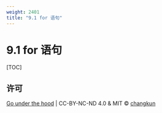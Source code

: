 ```yaml
---
weight: 2401
title: "9.1 for 语句"
---
```


# 9.1 for 语句

[TOC]

## 许可

[Go under the hood](https://github.com/changkun/go-under-the-hood) | CC-BY-NC-ND 4.0 & MIT &copy; [changkun](https://changkun.de)
